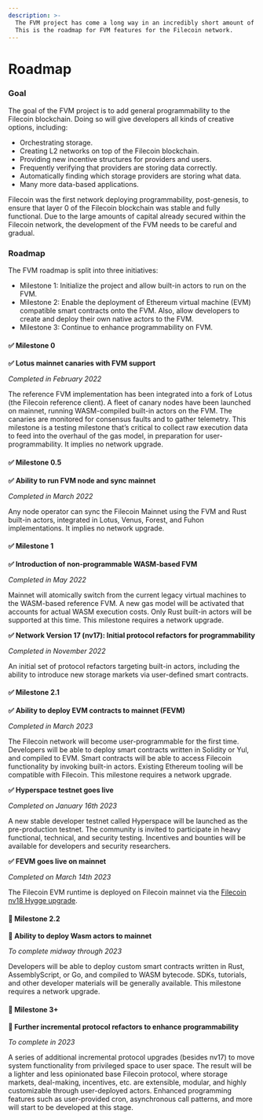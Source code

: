 ```yaml
---
description: >-
  The FVM project has come a long way in an incredibly short amount of time.
  This is the roadmap for FVM features for the Filecoin network.
---
```


# Roadmap

### Goal

The goal of the FVM project is to add general programmability to the Filecoin blockchain. Doing so will give developers all kinds of creative options, including:

* Orchestrating storage.
* Creating L2 networks on top of the Filecoin blockchain.
* Providing new incentive structures for providers and users.
* Frequently verifying that providers are storing data correctly.
* Automatically finding which storage providers are storing what data.
* Many more data-based applications.

Filecoin was the first network deploying programmability, post-genesis, to ensure that layer 0 of the Filecoin blockchain was stable and fully functional. Due to the large amounts of capital already secured within the Filecoin network, the development of the FVM needs to be careful and gradual.

### Roadmap

The FVM roadmap is split into three initiatives:

* Milestone 1: Initialize the project and allow built-in actors to run on the FVM.
* Milestone 2: Enable the deployment of Ethereum virtual machine (EVM) compatible smart contracts onto the FVM. Also, allow developers to create and deploy their own native actors to the FVM.
* Milestone 3: Continue to enhance programmability on FVM.

#### ✅ Milestone 0

**✅ Lotus mainnet canaries with FVM support**

_Completed in February 2022_

The reference FVM implementation has been integrated into a fork of Lotus (the Filecoin reference client). A fleet of canary nodes have been launched on mainnet, running WASM-compiled built-in actors on the FVM. The canaries are monitored for consensus faults and to gather telemetry. This milestone is a testing milestone that’s critical to collect raw execution data to feed into the overhaul of the gas model, in preparation for user-programmability. It implies no network upgrade.

#### ✅ Milestone 0.5

**✅ Ability to run FVM node and sync mainnet**

_Completed in March 2022_

Any node operator can sync the Filecoin Mainnet using the FVM and Rust built-in actors, integrated in Lotus, Venus, Forest, and Fuhon implementations. It implies no network upgrade.

#### ✅ Milestone 1

**✅ Introduction of non-programmable WASM-based FVM**

_Completed in May 2022_

Mainnet will atomically switch from the current legacy virtual machines to the WASM-based reference FVM. A new gas model will be activated that accounts for actual WASM execution costs. Only Rust built-in actors will be supported at this time. This milestone requires a network upgrade.

**✅ Network Version 17 (nv17): Initial protocol refactors for programmability**

_Completed in November 2022_

An initial set of protocol refactors targeting built-in actors, including the ability to introduce new storage markets via user-defined smart contracts.

#### ✅ Milestone 2.1

**✅ Ability to deploy EVM contracts to mainnet (FEVM)**

_Completed in March 2023_

The Filecoin network will become user-programmable for the first time. Developers will be able to deploy smart contracts written in Solidity or Yul, and compiled to EVM. Smart contracts will be able to access Filecoin functionality by invoking built-in actors. Existing Ethereum tooling will be compatible with Filecoin. This milestone requires a network upgrade.

**✅ Hyperspace testnet goes live**

_Completed on January 16th 2023_

A new stable developer testnet called Hyperspace will be launched as the pre-production testnet. The community is invited to participate in heavy functional, technical, and security testing. Incentives and bounties will be available for developers and security researchers.

**✅ FEVM goes live on mainnet**

_Completed on March 14th 2023_

The Filecoin EVM runtime is deployed on Filecoin mainnet via the [Filecoin nv18 Hygge upgrade](https://github.com/filecoin-project/community/discussions/74?sort=new#discussioncomment-4313888).

#### 🔄 Milestone 2.2

**🔄 Ability to deploy Wasm actors to mainnet**

_To complete midway through 2023_

Developers will be able to deploy custom smart contracts written in Rust, AssemblyScript, or Go, and compiled to WASM bytecode. SDKs, tutorials, and other developer materials will be generally available. This milestone requires a network upgrade.

#### 🔮 Milestone 3+

**🔮 Further incremental protocol refactors to enhance programmability**

_To complete in 2023_

A series of additional incremental protocol upgrades (besides nv17) to move system functionality from privileged space to user space. The result will be a lighter and less opinionated base Filecoin protocol, where storage markets, deal-making, incentives, etc. are extensible, modular, and highly customizable through user-deployed actors. Enhanced programming features such as user-provided cron, asynchronous call patterns, and more will start to be developed at this stage.

